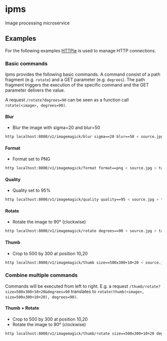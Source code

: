 # ipms
Image processing microservice

## Examples

For the following examples [HTTPie](https://httpie.org/) is used to manage HTTP connections.

### Basic commands

Ipms provides the following basic commands. A command consist of a path fragment (e.g. `rotate`) and a GET parameter (e.g. `degrees`). The path fragment triggers the execution of the specific command and the GET parameter delivers the value. 

A request `/rotate?degrees=90` can be seen as a function call `rotate(<image>, degrees=90)`.

#### Blur

* Blur the image with sigma=20 and blur=50

```bash
http localhost:8000/v1/imagemagick/blur sigma==20 blur==50 < source.jpg > target.png
```

#### Format

* Format set to PNG

```bash
http localhost:8000/v1/imagemagick/format format==png < source.jpg > target.png
```

#### Quality

* Quality set to 95%

```bash
http localhost:8000/v1/imagemagick/quality quality==95 < source.jpg > target.jpg
```

#### Rotate

* Rotate the image to 90° (clockwise)

```bash
http localhost:8000/v1/imagemagick/rotate degrees==90 < source.jpg > target.jpg
```

#### Thumb

* Crop to 500 by 300 at position 10,20

```bash
http localhost:8000/v1/imagemagick/thumb size==500x300+10+20 < source.jpg > target.jpg
```

### Combine multiple commands

Commands will be executed from left to right. E.g. a request `/thumb/rotate?size=500x300+10+20&degrees=90` translates to `rotate(thumb(<image>, size=500x300+10+20), degrees=90)`.

#### Thumb + Rotate

* Crop to 500 by 300 at position 10,20
* Rotate the image to 90° (clockwise)

```bash
http localhost:8000/v1/imagemagick/thumb/rotate size==500x300+10+20 degrees==90 < source.jpg > target.jpg
```

